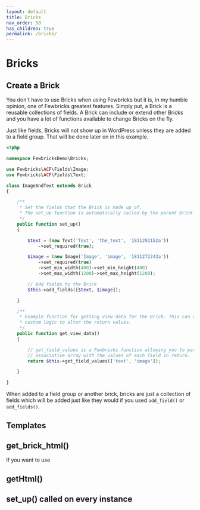 ```yaml
---
layout: default
title: Bricks
nav_order: 50
has_children: true
permalink: /bricks/
---
```


# Bricks

## Create a Brick
You don't have to use Bricks when using Fewbricks but it is, in my humble opinion, one of Fewbricks greatest features. Simply put, a Brick is a reusable collections of fields. A Brick can include or extend other Bricks and you have a lot of functions available to change Bricks on the fly.

Just like fields, Bricks will not show up in WordPress unless they are added to a field group. That will be done
later on in this example.

```php
<?php

namespace FewbricksDemo\Bricks;

use Fewbricks\ACF\Fields\Image;
use Fewbricks\ACF\Fields\Text;

class ImageAndText extends Brick
{

    /**
     * Set the fields that the Brick is made up of.
     * The set_up function is automatically called by the parent Brick class.
     */
    public function set_up()
    {

        $text = (new Text('Text', 'the_text', '1811292152a'))
            ->set_required(true);

        $image = (new Image('Image', 'image', '1811272243a'))
            ->set_required(true)
            ->set_min_width(400)->set_min_height(400)
            ->set_max_width(1200)->set_max_height(1200);

        // Add fields to the Brick
        $this->add_fields([$text, $image]);

    }

    /**
     * Example function for getting view data for the Brick. This can of course be much more advanced using
     * custom logic to alter the return values.
     */
    public function get_view_data()
    {

        // get_field_values is a Fewbricks function allowing you to pass multiple field names and get an
        // associative array with the values of each field in return.
        return $this->get_field_values(['text', 'image']);

    }

}
```

When added to a field group or another brick, bricks are just a collection of fields which will be added just like
they would if you used `add_field()` or `add_fields()`.

## Templates

## get_brick_html()
If you want to use

## getHtml()

## set_up() called on every instance
